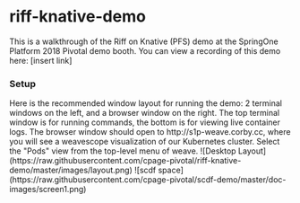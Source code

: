 # riff-knative-demo
This is a walkthrough of the Riff on Knative (PFS) demo at the SpringOne Platform 2018 Pivotal demo booth. You can view a recording of this demo here: [insert link] 

<h3>Setup</h3>
Here is the recommended window layout for running the demo: 2 terminal windows on the left, and a browser window on the right. The top terminal window is for running commands, the bottom is for viewing live container logs. The browser window should open to http://s1p-weave.corby.cc, where you will see a weavescope visualization of our Kubernetes cluster. Select the "Pods" view from the top-level menu of weave.
![Desktop Layout](https://raw.githubusercontent.com/cpage-pivotal/riff-knative-demo/master/images/layout.png)
![scdf space](https://raw.githubusercontent.com/cpage-pivotal/scdf-demo/master/doc-images/screen1.png)
